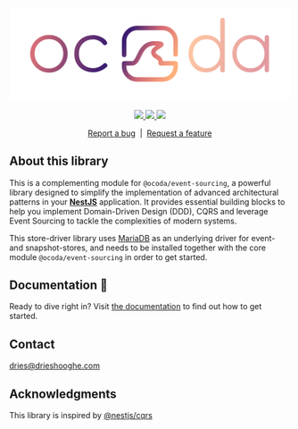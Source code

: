 <p align="center">
  <a href="http://ocoda.io/" target="blank"><img src="https://github.com/ocoda/.github/raw/master/assets/ocoda_logo_full_gradient.svg" width="600" alt="Ocoda Logo" /></a>
</p>

<p align="center">
  <a href="https://github.com/ocoda/event-sourcing/actions/workflows/ci-libraries.yml">
    <img src="https://github.com/ocoda/event-sourcing/actions/workflows/ci-libraries.yml/badge.svg">
  </a>
  <a href="https://codecov.io/gh/ocoda/event-sourcing">
    <img src="https://codecov.io/gh/ocoda/event-sourcing/branch/master/graph/badge.svg?token=D6BRXUY0J8">
  </a>
  <a href="https://github.com/ocoda/event-sourcing/blob/master/LICENSE.md">
    <img src="https://img.shields.io/badge/License-MIT-green.svg">
  </a>
</p>
<p align="center">
    <a href="https://github.com/ocoda/event-sourcing/issues/new?labels=bug&template=bug_report.md">Report a bug</a>
    &nbsp;|&nbsp;
    <a href="https://github.com/ocoda/event-sourcing/issues/new?labels=enhancement&template=feature_request.md">Request a feature</a>
</p>

## About this library

This is a complementing module for `@ocoda/event-sourcing`, a powerful library designed to simplify the implementation of advanced architectural patterns in your [**NestJS**](https://nestjs.com/) application. It provides essential building blocks to help you implement Domain-Driven Design (DDD), CQRS and leverage Event Sourcing to tackle the complexities of modern systems.

This store-driver library uses [MariaDB](https://mariadb.com/) as an underlying driver for event- and snapshot-stores, and needs to be installed together with the core module `@ocoda/event-sourcing` in order to get started.

## Documentation 📗
Ready to dive right in? Visit [the documentation](https://ocoda.github.io/event-sourcing) to find out how to get started.

## Contact
dries@drieshooghe.com
&nbsp;

## Acknowledgments
This library is inspired by [@nestjs/cqrs](https://github.com/nestjs/cqrs)